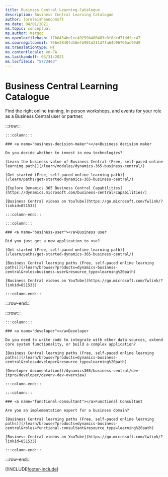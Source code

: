 ```yaml
---
title: Business Central Learning Catalogue
description: Business Central Learning Catalogue
author: loreleishannonmsft
ms.date: 04/01/2021
ms.topic: conceptual
ms.author: margoc
ms.openlocfilehash: f7b0434be1ec49259b400403c0f8dcd7fddfcc47
ms.sourcegitcommit: 766e2840fd16efb901d211d7fa64d96766ac99d9
ms.translationtype: HT
ms.contentlocale: en-CA
ms.lasthandoff: 03/31/2021
ms.locfileid: "5772463"
---
```

# <a name="business-central-learning-catalog"></a>Business Central Learning Catalogue

Find the right online training, in person workshops, and events for your role as a Business Central user or partner.

:::row:::

    :::column:::

    ### <a name="business-decision-maker"></a>Business decision maker

    Do you decide whether to invest in new technologies? 

    [Learn the business value of Business Central (Free, self-paced online learning path)](/learn/modules/dynamics-365-business-central/)

    [Get started (Free, self-paced online learning path)](/learn/paths/get-started-dynamics-365-business-central/)

    [Explore Dynamics 365 Business Central Capabilities](https://dynamics.microsoft.com/business-central/capabilities/)

    [Business Central videos on YouTube](https://go.microsoft.com/fwlink/?linkid=851533)

    :::column-end:::

    :::column:::

    ### <a name="business-user"></a>Business user

    Did you just get a new application to use? 

    [Get started (Free, self-paced online learning path)](/learn/paths/get-started-dynamics-365-business-central/)

    [Business Central learning paths (Free, self-paced online learning paths)](/learn/browse/?products=dynamics-business-central&roles=business-user&resource_type=learning%20path)

    [Business Central videos on YouTube](https://go.microsoft.com/fwlink/?linkid=851533)

    :::column-end:::

:::row-end:::

:::row:::

    :::column:::

    ### <a name="developer"></a>Developer

    Do you need to write code to integrate with other data sources, extend core system functionality, or build a complex application?

    [Business Central learning paths (Free, self-paced online learning paths)](/learn/browse/?products=dynamics-business-central&roles=developer&resource_type=learning%20path)

    [Developer documentation](/dynamics365/business-central/dev-itpro/developer/devenv-dev-overview)

    :::column-end:::

    :::column:::

    ### <a name="functional-consultant"></a>Functional Consultant
    
    Are you an implementation expert for a business domain? 

    [Business Central learning paths (Free, self-paced online learning paths)](/learn/browse/?products=dynamics-business-central&roles=functional-consultant&resource_type=learning%20path)

    [Business Central videos on YouTube](https://go.microsoft.com/fwlink/?linkid=851533)

    :::column-end:::

:::row-end:::


[!INCLUDE[footer-include](../includes/footer-banner.md)]